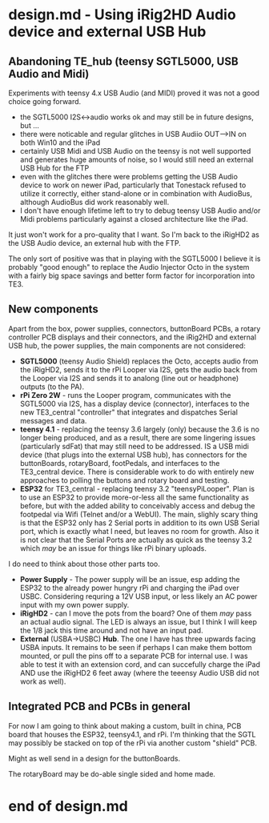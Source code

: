 # design.md - Using iRig2HD Audio device and external USB Hub

## Abandoning TE_hub (teensy SGTL5000, USB Audio and Midi)

Experiments with teensy 4.x USB Audio (and MIDI) proved it was
not a good choice going forward.

- the SGTL5000 I2S<->audio works ok and may still be in future designs, but ...
- there were noticable and regular glitches in USB Audiio OUT-->IN on both Win10 and the iPad
- certainly USB Midi and USB Audio on the teensy is not well supported and generates huge amounts
   of noise, so I would still need an external USB Hub for the FTP
- even with the glitches there were problems getting the USB Audio device to work on newer iPad,
   particularly that Tonestack refused to utilize it correctly, either stand-alone or in combination
   with AudioBus, although AudioBus did work reasonably well.
- I don't have enough lifetime left to try to debug teensy USB Audio and/or Midi problems
   particularly against a closed architecture like the iPad.

It just won't work for a pro-quality that I want.
So I'm back to the iRigHD2 as the USB Audio device, an external hub with the FTP.

The only sort of positive was that in playing with the SGTL5000 I believe it is probably
"good enough" to replace the Audio Injector Octo in the system with a fairly big
space savings and better form factor for incorporation into TE3.


## New components

Apart from the box, power supplies, connectors, buttonBoard PCBs, a rotary
controller PCB displays and their connectors, and the iRig2HD and external
USB hub, the power supplies, the main components are not considered:

- **SGTL5000** (teensy Audio Shield) replaces the Octo, accepts audio from
  the iRigHD2, sends it to the rPi Looper via I2S, gets the audio back
  from the Looper via I2S and sends it to analong (line out or headphone)
  outputs (to the PA).
- **rPi Zero 2W** - runs the Looper program, communicates with the SGTL5000
  via I2S, has a display device (connector), interfaces to the new
  TE3_central "controller" that integrates and dispatches Serial messages
  and data.
- **teensy 4.1** - replacing the teensy 3.6 largely (only) because the 3.6 is
  no longer being produced, and as a result, there are some lingering issues
  (particularly sdFat) that may still need to be addressed.  IS a USB midi
  device (that plugs into the external USB hub), has connectors for the
  buttonBoards, rotaryBoard, footPedals, and interfaces to the TE3_central
  device.  There is considerable work to do with entirely new approaches to
  polling the buttons and rotary board and testing.
- **ESP32** for TE3_central - replacing teensy 3.2 "teensyPiLooper". Plan is to use an
  ESP32 to provide more-or-less all the same functionality as before, but
  with the added ability to conceivably access and debug the footpedal
  via Wifi (Telnet and/or a WebUI).  The main, slighly scary thing is that
  the ESP32 only has 2 Serial ports in addition to its own USB Serial port,
  which is exactly what I need, but leaves no room for growth.  Also it is
  not clear that the Serial Ports are actually as quick as the teensy 3.2
  which *may* be an issue for things like rPi binary uploads.

I do need to think about those other parts too.

- **Power Supply** - The power supply will be an issue, esp adding the ESP32
  to the already power hungry rPi and charging the iPad over USBC.
  Considering requring a 12V USB input, or less likely an AC power
  input with my own power supply.
- **iRigHD2** - can I move the pots from the board?  One of them *may* pass
  an actual audio signal.  The LED is always an issue, but
  I think I will keep the 1/8 jack this time around and not have an
  input pad.
- **External** (USBA->USBC) **Hub**.  The one I have has three upwards
  facing USBA inputs. It remains to be seen if perhaps I can make them
  bottom mounted, or pull the pins off to a separate PCB for internal use.
  I was able to test it with an extension cord, and can succefully charge
  the iPad AND use the iRigHD2 6 feet away (where the teeensy Audio USB
  did not work as well).
  

## Integrated PCB and PCBs in general

For now I am going to think about making a custom, built in china,
PCB board that houses the ESP32, teensy4.1, and rPi. I'm thinking
that the SGTL may possibly be stacked on top of the rPi via another
custom "shield" PCB.

Might as well send in a design for the buttonBoards.

The rotaryBoard may be do-able single sided and home made.





# end of design.md
